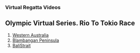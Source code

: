 ### Virtual Regatta Videos

## Olympic Virtual Series. Rio To Tokio Race

1. [Western Australia](https://youtu.be/wTdLoVUhv60)
2. [Blambangan Peninsula](https://youtu.be/np3k5zpl4V0)
3. [BaliStrait](https://youtu.be/ICiHosrS72c)

